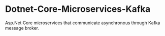 # Dotnet-Core-Microservices-Kafka
Asp.Net Core microservices that communicate asynchronous through Kafka message broker.
